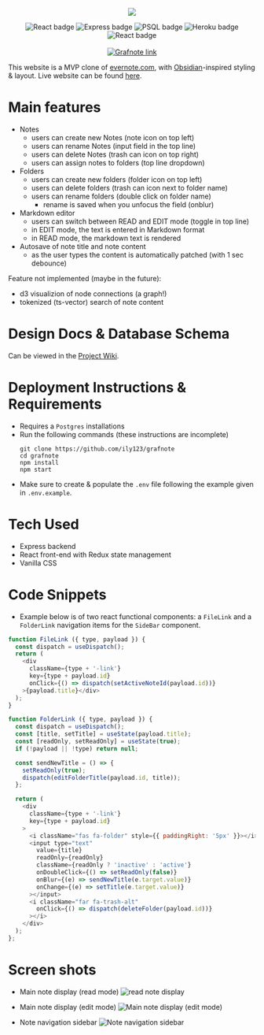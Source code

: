 <p align="center" alt="Logo of grafnote (purple crystal)">
  <img src="http://i.imgur.com/eXCFVIE.png" />
</p>
<div align="center">
  <img src="https://img.shields.io/badge/-React-blue" alt="React badge"/>
   <img src="https://img.shields.io/badge/-Express-blue" alt="Express badge"/>
  <img src="https://img.shields.io/badge/-PostgreSQL-blue" alt="PSQL badge"/>
  <img src="https://img.shields.io/badge/Heroku-blue" alt="Heroku badge"/>
   <img src="https://img.shields.io/badge/style-standard-blue" alt="React badge"/>

</div>
<br>
<div align="center">
<a href="https://grafnote.herokuapp.com/">
  <img src="https://img.shields.io/badge/live_website-red?style=for-the-badge" alt="Grafnote link"/>
<a>
</div>

This website is a MVP clone of [evernote.com](https://evernote.com), with [Obsidian](https://obsidian.md/)-inspired styling & layout. Live website can be found [here](https://grafnote.herokuapp.com/).


# Main features

  - Notes
    - users can create new Notes (note icon on top left)
    - users can rename Notes (input field in the top line)
    - users can delete Notes (trash can icon on top right)
    - users can assign notes to folders (top line dropdown)
  - Folders
    - users can create new folders (folder icon on top left)
    - users can delete folders (trash can icon next to folder name)
    - users can rename folders (double click on folder name)
      - rename is saved when you unfocus the field (onblur)
  - Markdown editor
    - users can switch between READ and EDIT mode (toggle in top line)
    - in EDIT mode, the text is entered in Markdown format
    - in READ mode, the markdown text is rendered
  - Autosave of note title and note content
    - as the user types the content is automatically patched (with 1 sec debounce)


  Feature not implemented (maybe in the future):
  - d3 visualizion of node connections (a graph!)
  - tokenized (ts-vector) search of note content

# Design Docs & Database Schema

Can be viewed in the [Project Wiki](https://github.com/ily123/grafnote/wiki).

# Deployment Instructions & Requirements

- Requires a `Postgres` installations
- Run the following commands (these instructions are incomplete)
	```
	git clone https://github.com/ily123/grafnote
	cd grafnote
	npm install
	npm start
	```
- Make sure to create & populate the `.env` file following the example given in `.env.example`.

# Tech Used

- Express backend
- React front-end with Redux state management
- Vanilla CSS

# Code Snippets

- Example below is of two react functional components: a `FileLink` and a `FolderLink` navigation items for the `SideBar` component.

```javascript
function FileLink ({ type, payload }) {
  const dispatch = useDispatch();
  return (
    <div
      className={type + '-link'}
      key={type + payload.id}
      onClick={() => dispatch(setActiveNoteId(payload.id))}
    >{payload.title}</div>
  );
}

function FolderLink ({ type, payload }) {
  const dispatch = useDispatch();
  const [title, setTitle] = useState(payload.title);
  const [readOnly, setReadOnly] = useState(true);
  if (!payload || !type) return null;

  const sendNewTitle = () => {
    setReadOnly(true);
    dispatch(editFolderTitle(payload.id, title));
  };

  return (
    <div
      className={type + '-link'}
      key={type + payload.id}
    >
      <i className="fas fa-folder" style={{ paddingRight: '5px' }}></i>
      <input type="text"
        value={title}
        readOnly={readOnly}
        className={readOnly ? 'inactive' : 'active'}
        onDoubleClick={() => setReadOnly(false)}
        onBlur={(e) => sendNewTitle(e.target.value)}
        onChange={(e) => setTitle(e.target.value)}
      ></input>
      <i className="far fa-trash-alt"
        onClick={() => dispatch(deleteFolder(payload.id))}
      ></i>
    </div>
  );
};
```

# Screen shots

- Main note display (read mode)
![read note display](http://i.imgur.com/Yxlh2fj.png)

- Main note display (edit mode)
![Main note display (edit mode)](http://i.imgur.com/nerKc1D.png)

- Note navigation sidebar
![Note navigation sidebar](http://i.imgur.com/EasDFg6.png)
